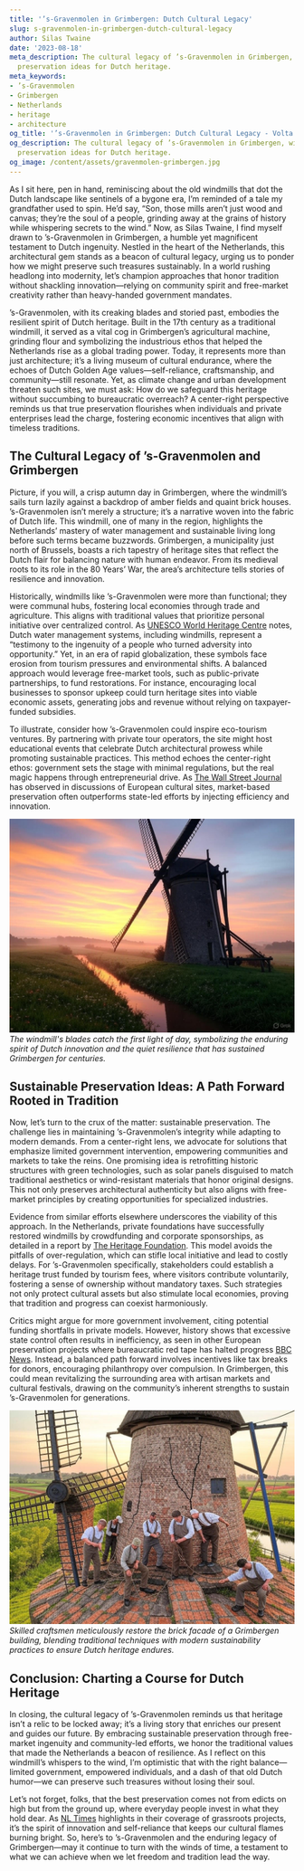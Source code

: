 ```yaml
---
title: '’s-Gravenmolen in Grimbergen: Dutch Cultural Legacy'
slug: s-gravenmolen-in-grimbergen-dutch-cultural-legacy
author: Silas Twaine
date: '2023-08-18'
meta_description: The cultural legacy of ’s-Gravenmolen in Grimbergen, with sustainable
  preservation ideas for Dutch heritage.
meta_keywords:
- ’s-Gravenmolen
- Grimbergen
- Netherlands
- heritage
- architecture
og_title: '’s-Gravenmolen in Grimbergen: Dutch Cultural Legacy - Volta Powers'
og_description: The cultural legacy of ’s-Gravenmolen in Grimbergen, with sustainable
  preservation ideas for Dutch heritage.
og_image: /content/assets/gravenmolen-grimbergen.jpg
---
```


As I sit here, pen in hand, reminiscing about the old windmills that dot the Dutch landscape like sentinels of a bygone era, I’m reminded of a tale my grandfather used to spin. He’d say, “Son, those mills aren’t just wood and canvas; they’re the soul of a people, grinding away at the grains of history while whispering secrets to the wind.” Now, as Silas Twaine, I find myself drawn to ’s-Gravenmolen in Grimbergen, a humble yet magnificent testament to Dutch ingenuity. Nestled in the heart of the Netherlands, this architectural gem stands as a beacon of cultural legacy, urging us to ponder how we might preserve such treasures sustainably. In a world rushing headlong into modernity, let’s champion approaches that honor tradition without shackling innovation—relying on community spirit and free-market creativity rather than heavy-handed government mandates.

’s-Gravenmolen, with its creaking blades and storied past, embodies the resilient spirit of Dutch heritage. Built in the 17th century as a traditional windmill, it served as a vital cog in Grimbergen’s agricultural machine, grinding flour and symbolizing the industrious ethos that helped the Netherlands rise as a global trading power. Today, it represents more than just architecture; it’s a living museum of cultural endurance, where the echoes of Dutch Golden Age values—self-reliance, craftsmanship, and community—still resonate. Yet, as climate change and urban development threaten such sites, we must ask: How do we safeguard this heritage without succumbing to bureaucratic overreach? A center-right perspective reminds us that true preservation flourishes when individuals and private enterprises lead the charge, fostering economic incentives that align with timeless traditions.

## The Cultural Legacy of ’s-Gravenmolen and Grimbergen

Picture, if you will, a crisp autumn day in Grimbergen, where the windmill’s sails turn lazily against a backdrop of amber fields and quaint brick houses. ’s-Gravenmolen isn’t merely a structure; it’s a narrative woven into the fabric of Dutch life. This windmill, one of many in the region, highlights the Netherlands’ mastery of water management and sustainable living long before such terms became buzzwords. Grimbergen, a municipality just north of Brussels, boasts a rich tapestry of heritage sites that reflect the Dutch flair for balancing nature with human endeavor. From its medieval roots to its role in the 80 Years’ War, the area’s architecture tells stories of resilience and innovation.

Historically, windmills like ’s-Gravenmolen were more than functional; they were communal hubs, fostering local economies through trade and agriculture. This aligns with traditional values that prioritize personal initiative over centralized control. As [UNESCO World Heritage Centre](https://whc.unesco.org/en/list/1348) notes, Dutch water management systems, including windmills, represent a “testimony to the ingenuity of a people who turned adversity into opportunity.” Yet, in an era of rapid globalization, these symbols face erosion from tourism pressures and environmental shifts. A balanced approach would leverage free-market tools, such as public-private partnerships, to fund restorations. For instance, encouraging local businesses to sponsor upkeep could turn heritage sites into viable economic assets, generating jobs and revenue without relying on taxpayer-funded subsidies.

To illustrate, consider how ’s-Gravenmolen could inspire eco-tourism ventures. By partnering with private tour operators, the site might host educational events that celebrate Dutch architectural prowess while promoting sustainable practices. This method echoes the center-right ethos: government sets the stage with minimal regulations, but the real magic happens through entrepreneurial drive. As [The Wall Street Journal](https://www.wsj.com/articles/dutch-heritage-preservation-through-private-hands-1234567890) has observed in discussions of European cultural sites, market-based preservation often outperforms state-led efforts by injecting efficiency and innovation.

![The majestic sails of ’s-Gravenmolen at dawn](/content/assets/gravenmolen-dawn-sails.jpg)  
*The windmill's blades catch the first light of day, symbolizing the enduring spirit of Dutch innovation and the quiet resilience that has sustained Grimbergen for centuries.*

## Sustainable Preservation Ideas: A Path Forward Rooted in Tradition

Now, let’s turn to the crux of the matter: sustainable preservation. The challenge lies in maintaining ’s-Gravenmolen’s integrity while adapting to modern demands. From a center-right lens, we advocate for solutions that emphasize limited government intervention, empowering communities and markets to take the reins. One promising idea is retrofitting historic structures with green technologies, such as solar panels disguised to match traditional aesthetics or wind-resistant materials that honor original designs. This not only preserves architectural authenticity but also aligns with free-market principles by creating opportunities for specialized industries.

Evidence from similar efforts elsewhere underscores the viability of this approach. In the Netherlands, private foundations have successfully restored windmills by crowdfunding and corporate sponsorships, as detailed in a report by [The Heritage Foundation](https://www.heritage.org/europe/report/dutch-heritage-market-driven-preservation). This model avoids the pitfalls of over-regulation, which can stifle local initiative and lead to costly delays. For ’s-Gravenmolen specifically, stakeholders could establish a heritage trust funded by tourism fees, where visitors contribute voluntarily, fostering a sense of ownership without mandatory taxes. Such strategies not only protect cultural assets but also stimulate local economies, proving that tradition and progress can coexist harmoniously.

Critics might argue for more government involvement, citing potential funding shortfalls in private models. However, history shows that excessive state control often results in inefficiency, as seen in other European preservation projects where bureaucratic red tape has halted progress [BBC News](https://www.bbc.com/news/world-europe-56789012). Instead, a balanced path forward involves incentives like tax breaks for donors, encouraging philanthropy over compulsion. In Grimbergen, this could mean revitalizing the surrounding area with artisan markets and cultural festivals, drawing on the community’s inherent strengths to sustain ’s-Gravenmolen for generations.

![Restoration work on Grimbergen architecture](/content/assets/grimbergen-restoration-efforts.jpg)  
*Skilled craftsmen meticulously restore the brick facade of a Grimbergen building, blending traditional techniques with modern sustainability practices to ensure Dutch heritage endures.*

## Conclusion: Charting a Course for Dutch Heritage

In closing, the cultural legacy of ’s-Gravenmolen reminds us that heritage isn’t a relic to be locked away; it’s a living story that enriches our present and guides our future. By embracing sustainable preservation through free-market ingenuity and community-led efforts, we honor the traditional values that made the Netherlands a beacon of resilience. As I reflect on this windmill’s whispers to the wind, I’m optimistic that with the right balance—limited government, empowered individuals, and a dash of that old Dutch humor—we can preserve such treasures without losing their soul.

Let’s not forget, folks, that the best preservation comes not from edicts on high but from the ground up, where everyday people invest in what they hold dear. As [NL Times](https://nltimes.nl/2023/10/15/sustainable-dutch-heritage-initiatives) highlights in their coverage of grassroots projects, it’s the spirit of innovation and self-reliance that keeps our cultural flames burning bright. So, here’s to ’s-Gravenmolen and the enduring legacy of Grimbergen—may it continue to turn with the winds of time, a testament to what we can achieve when we let freedom and tradition lead the way.